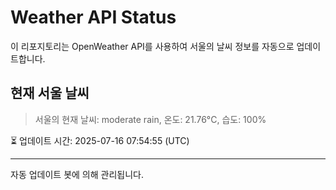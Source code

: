 
# Weather API Status

이 리포지토리는 OpenWeather API를 사용하여 서울의 날씨 정보를 자동으로 업데이트합니다.

## 현재 서울 날씨
> 서울의 현재 날씨: moderate rain, 온도: 21.76°C, 습도: 100%

⏳ 업데이트 시간: 2025-07-16 07:54:55 (UTC)

---
자동 업데이트 봇에 의해 관리됩니다.
